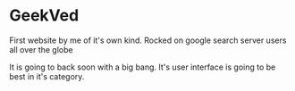 GeekVed
=======

First website by me of it's own kind. Rocked on google search server users all over the globe

It is going to back soon with a big bang. It's user interface is going to be best in it's category.
